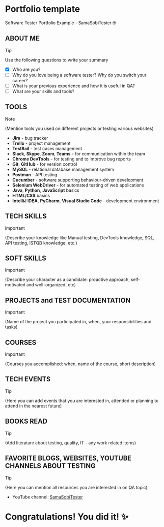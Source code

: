 # Portfolio template

Software Tester Portfolio Example - SamaSobiTester  :nerd_face:


## ABOUT ME
> [!TIP]
> Use the following questions to write your summary
- [x] Who are you?  
- [ ] Why do you love being a software tester? Why do you switch your career?   
- [ ] What is your previous experience and how it is useful in QA?  
- [ ] What are your skills and tools?  

## TOOLS 
> [!NOTE]
> (Mention tools you used on different projects or testing various websites)  

 - **Jira** - bug tracker  
 - **Trello** - project management  
 - **TestRail** - test cases management  
 - **Slack**, **Skype**, **Zoom**, **Teams** - for communication within the team  
 - **Chrome DevTools** - for testing and to improve bug reports  
 - **Git**, **GitHub** - for version control  
 - **MySQL** - relational database management system  
 - **Postman** - API testing  
 - **Cucumber** - software supporting behaviour-driven development  
 - **Selenium WebDriver** - for automated testing of web applications  
 - **Java**, **Python**, **JavaScript** basics  
 - **HTML/CSS** basics  
 - **IntelliJ IDEA**, **PyCharm**, **Visual Studio Code** - development environment  

## TECH SKILLS
> [!IMPORTANT]
> (Describe your knowledge like Manual testing, DevTools knowledge, SQL, API testing, ISTQB knowledge, etc.)  

## SOFT SKILLS 
> [!IMPORTANT]
> (Describe your character as a candidate: proactive approach, self-motivated and well-organized, etc)  

## PROJECTS and TEST DOCUMENTATION 
> [!IMPORTANT]
> (Name of the project you participated in, when, your responsibilities and tasks)  

## COURSES 
> [!IMPORTANT]
> (Courses you accomplished: when, name of the course, short description)  

## TECH EVENTS 
> [!TIP]
> (Here you can add events that you are interested in, attended or planning to attend in the nearest future)

## BOOKS READ 
> [!TIP]
> (Add literature about testing, quality, IT - any work related items)  

## FAVORITE BLOGS, WEBSITES, YOUTUBE CHANNELS ABOUT TESTING 
> [!TIP]
> (Here you can mention all resources you are interested in on QA topic)

+ YouTube channel: [SamaSobiTester](https://www.youtube.com/@samasobitester)

# Congratulations! You did it! :sparkles:

